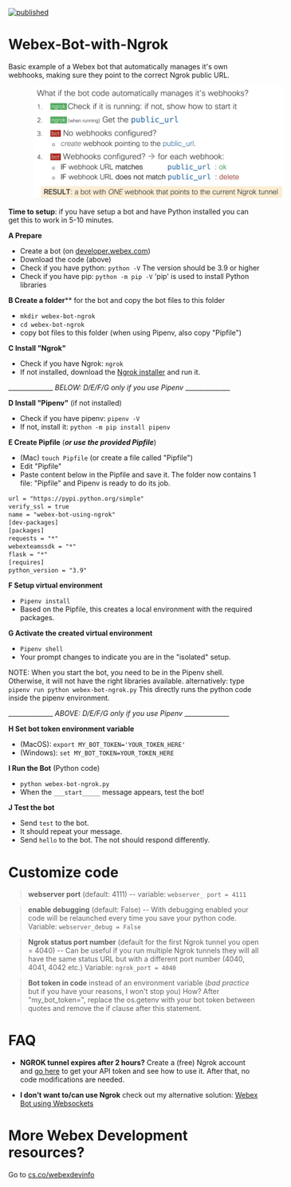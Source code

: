 [![published](https://static.production.devnetcloud.com/codeexchange/assets/images/devnet-published.svg)](https://developer.cisco.com/codeexchange/github/repo/DJF3/Webex-Bot-with-Ngrok)
# Webex-Bot-with-Ngrok
Basic example of a Webex bot that automatically manages it's own webhooks, making sure they point to the correct Ngrok public URL.

<img src="https://github.com/DJF3/My-Image-Repo/blob/main/webex-python-bot-ngrok.jpg?raw=true" width="650px" style="padding-left:50px;"/>

**Time to setup**: if you have setup a bot and have Python installed you can get this to work in 5-10 minutes.

**A Prepare**
- Create a bot (on [developer.webex.com](https://developer.webex.com))
- Download the code (above)
- Check if you have python: ```python -V```    The version should be 3.9 or higher
- Check if you have pip: ```python -m pip -V```    'pip' is used to install Python libraries

**B Create a folder**** for the bot and copy the bot files to this folder
- ```mkdir webex-bot-ngrok```
- ```cd webex-bot-ngrok```
- copy bot files to this folder  (when using Pipenv, also copy "Pipfile")

**C Install "Ngrok"**
- Check if you have Ngrok: ```ngrok```
- If not installed, download the [Ngrok installer](https://ngrok.com/download) and run it. 

______________ *BELOW: D/E/F/G only if you use Pipenv* ______________

**D Install "Pipenv"** (if not installed)
- Check if you have pipenv: ```pipenv -V```
- If not, install it: ```python -m pip install pipenv```


**E Create Pipfile** (***or use the provided Pipfile***)
- (Mac) ```touch Pipfile``` (or create a file called "Pipfile")
- Edit "Pipfile"
- Paste content below in the Pipfile and save it. The folder now contains 1 file: "Pipfile" and Pipenv is ready to do its job.

```source
url = "https://pypi.python.org/simple"
verify_ssl = true
name = "webex-bot-using-ngrok"
[dev-packages]
[packages]
requests = "*"
webexteamssdk = "*"
flask = "*"
[requires]
python_version = "3.9"
```

**F Setup virtual environment**
- ```Pipenv install```
- Based on the Pipfile, this creates a local environment with the required packages.

**G Activate the created virtual environment**
- ```Pipenv shell```
- Your prompt changes to indicate you are in the "isolated" setup.

NOTE: When you start the bot, you need to be in the Pipenv shell. Otherwise, it will not have the right libraries available.
alternatively: type ```pipenv run python webex-bot-ngrok.py``` This directly runs the python code inside the pipenv environment. 

______________ *ABOVE: D/E/F/G only if you use Pipenv* ______________

**H Set bot token environment variable**
- (MacOS): ```export MY_BOT_TOKEN='YOUR_TOKEN_HERE'```
- (Windows): ```set MY_BOT_TOKEN=YOUR_TOKEN_HERE```


**I Run the Bot** (Python code)
- ```python webex-bot-ngrok.py```
- When the ```___start_____``` message appears, test the bot!


**J Test the bot**
- Send ```test``` to the bot.
- It should repeat your message.
- Send ```hello``` to the bot. The not should respond differently.




# Customize code

> **webserver port** (default: 4111) -- variable: ```webserver_ port = 4111```  

> **enable debugging** (default: False) -- With debugging enabled your code will be relaunched every time you save your python code. Variable: ```webserver_debug = False```  

> **Ngrok status port number** (default for the first Ngrok tunnel you open = 4040) -- Can be useful if you run multiple Ngrok tunnels they will all have the same status URL but with a different port number (4040, 4041, 4042 etc.) Variable: ```ngrok_port = 4040```  

> **Bot token in code** instead of an environment variable (*bad practice* but if you have your reasons, I won't stop you)
How? After "my_bot_token=", replace the os.getenv with your bot token between quotes and remove the if clause after this statement.


# FAQ

- **NGROK tunnel expires after 2 hours?** Create a (free) Ngrok account and [go here](https://dashboard.ngrok.com/get-started/your-authtoken) to get your API token and see how to use it. After that, no code modifications are needed.

- **I don't want to/can use Ngrok** check out my alternative solution: [Webex Bot using Websockets](https://github.com/DJF3/Webex-Bot-with-Websockets)


# More Webex Development resources?

Go to [cs.co/webexdevinfo](http://cs.co/webexdevinfo)
